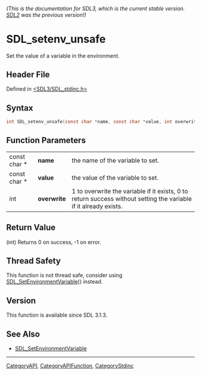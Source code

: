 ###### (This is the documentation for SDL3, which is the current stable version. [SDL2](https://wiki.libsdl.org/SDL2/) was the previous version!)
# SDL_setenv_unsafe

Set the value of a variable in the environment.

## Header File

Defined in [<SDL3/SDL_stdinc.h>](https://github.com/libsdl-org/SDL/blob/main/include/SDL3/SDL_stdinc.h)

## Syntax

```c
int SDL_setenv_unsafe(const char *name, const char *value, int overwrite);
```

## Function Parameters

|              |               |                                                                                                                  |
| ------------ | ------------- | ---------------------------------------------------------------------------------------------------------------- |
| const char * | **name**      | the name of the variable to set.                                                                                 |
| const char * | **value**     | the value of the variable to set.                                                                                |
| int          | **overwrite** | 1 to overwrite the variable if it exists, 0 to return success without setting the variable if it already exists. |

## Return Value

(int) Returns 0 on success, -1 on error.

## Thread Safety

This function is not thread safe, consider using
[SDL_SetEnvironmentVariable](SDL_SetEnvironmentVariable)() instead.

## Version

This function is available since SDL 3.1.3.

## See Also

- [SDL_SetEnvironmentVariable](SDL_SetEnvironmentVariable)

----
[CategoryAPI](CategoryAPI), [CategoryAPIFunction](CategoryAPIFunction), [CategoryStdinc](CategoryStdinc)

